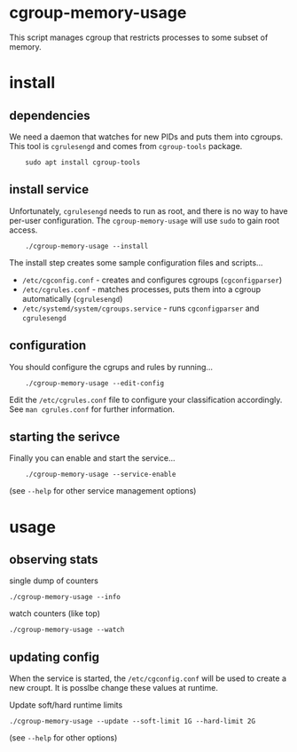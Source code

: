 # cgroup-memory-usage

This script manages cgroup that restricts processes to some subset of memory.

# install

## dependencies

We need a daemon that watches for new PIDs and puts them into cgroups.
This tool is `cgrulesengd` and comes from `cgroup-tools` package.

```
    sudo apt install cgroup-tools
```

## install service

Unfortunately, `cgrulesengd` needs to run as root, and there is no way to
have per-user configuration.  The `cgroup-memory-usage` will use `sudo`
to gain root access.

```
    ./cgroup-memory-usage --install
```

The install step creates some sample configuration files and scripts...

* `/etc/cgconfig.conf`    - creates and configures cgroups (`cgconfigparser`)
* `/etc/cgrules.conf`     - matches processes, puts them into a cgroup automatically (`cgrulesengd`)
* `/etc/systemd/system/cgroups.service`    - runs `cgconfigparser` and `cgrulesengd`

## configuration

You should configure the cgrups and rules by running...

```
    ./cgroup-memory-usage --edit-config
```

Edit the `/etc/cgrules.conf` file to configure your classification
accordingly.  See `man cgrules.conf` for further information.

## starting the serivce

Finally you can enable and start the service...

```
    ./cgroup-memory-usage --service-enable
```

(see `--help` for other service management options)

# usage

## observing stats

single dump of counters
```
./cgroup-memory-usage --info
```

watch counters (like top)
```
./cgroup-memory-usage --watch
```

## updating config

When the service is started, the `/etc/cgconfig.conf` will be used to
create a new croupt.  It is posslbe change these values at runtime.

Update soft/hard runtime limits

```
./cgroup-memory-usage --update --soft-limit 1G --hard-limit 2G
```

(see `--help` for other options)

